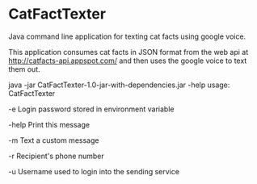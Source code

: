 # CatFactTexter
Java command line application for texting cat facts using google voice.

This application consumes cat facts in JSON format from the web api at http://catfacts-api.appspot.com/
and then uses the google voice to text them out.


java -jar CatFactTexter-1.0-jar-with-dependencies.jar -help
usage: CatFactTexter

 -e <arg>   Login password stored in environment variable
 
 -help      Print this message
 
 -m <arg>   Text a custom message
 
 -r <arg>   Recipient's phone number
 
 -u <arg>   Username used to login into the sending service

